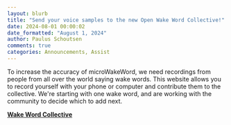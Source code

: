 ```yaml
---
layout: blurb
title: "Send your voice samples to the new Open Wake Word Collective!"
date: 2024-08-01 00:00:02
date_formatted: "August 1, 2024"
author: Paulus Schoutsen
comments: true
categories: Announcements, Assist
---
```


To increase the accuracy of microWakeWord, we need recordings from people from all over the world saying wake words. This website allows you to record yourself with your phone or computer and contribute them to the collective. We're starting with one wake word, and are working with the community to decide which to add next.

**[Wake Word Collective](https://ohf-voice.github.io/wake-word-collective/)**